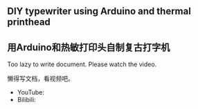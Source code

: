 ## DIY typewriter using Arduino and thermal printhead
## 用Arduino和热敏打印头自制复古打字机

Too lazy to write document. Please watch the video.

懒得写文档，看视频吧。

* YouTube:
* Bilibili: